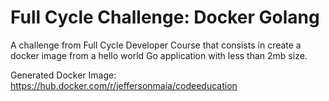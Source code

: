 # Full Cycle Challenge: Docker Golang
A challenge from Full Cycle Developer Course that consists in create a docker image from a hello world Go application with less than 2mb size.

Generated Docker Image: https://hub.docker.com/r/jeffersonmaia/codeeducation 
